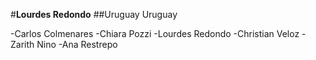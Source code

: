#**Lourdes Redondo**
##Uruguay
Uruguay

-Carlos Colmenares
-Chiara Pozzi
-Lourdes Redondo
-Christian Veloz
-Zarith Nino
-Ana Restrepo

